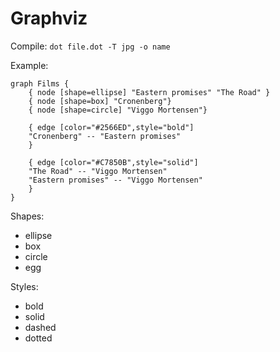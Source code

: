 # Graphviz

Compile:
`dot file.dot -T jpg -o name`

Example:

```
graph Films {
	{ node [shape=ellipse] "Eastern promises" "The Road" }
	{ node [shape=box] "Cronenberg"}
	{ node [shape=circle] "Viggo Mortensen"}

	{ edge [color="#2566ED",style="bold"] 
	"Cronenberg" -- "Eastern promises"
	}

	{ edge [color="#C7850B",style="solid"]
	"The Road" -- "Viggo Mortensen"
	"Eastern promises" -- "Viggo Mortensen"
	}
}
```

Shapes:
* ellipse
* box
* circle
* egg

Styles:
* bold
* solid
* dashed
* dotted